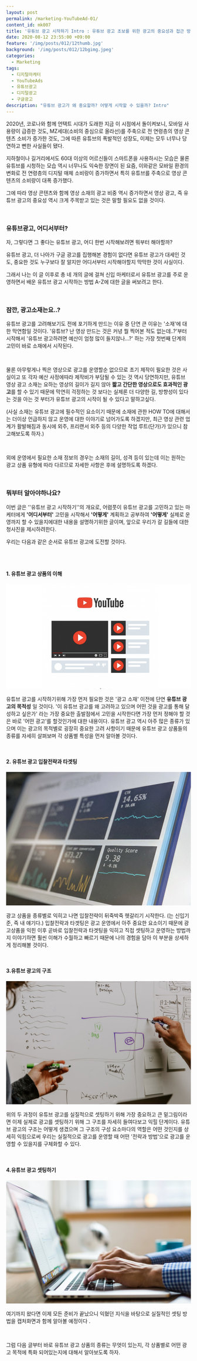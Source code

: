```yaml
---
layout: post
permalink: /marketing-YouTubeAd-01/
content_id: mk007
title: '유튜브 광고 시작하기 Intro : 유튜브 광고 초보를 위한 광고의 중요성과 접근 방법!'
date: 2020-08-12 23:55:00 +09:00
feature: '/img/posts/012/12thumb.jpg'
background: '/img/posts/012/12bgimg.jpeg'
categories:
  - Marketing
tags:  
  - 디지털마케터
  - YouTubeAds
  - 유튜브광고
  - 디지털광고
  - 구글광고
description: "유튜브 광고가 왜 중요할까? 어떻게 시작할 수 있을까? Intro"
---
```


2020년, 코로나와 함께 언택트 시대가 도래한 지금 이 시점에서 돌이켜보니, 모바일 사용량이 급증한 것도, MZ세대(소비의 중심으로 올라선)를 주축으로 전 연령층의 영상 콘텐츠 소비가 증가한 것도, 그에 따른 유튜브의 폭발적인 성장도, 이제는 모두 너무나 당연하고 뻔한 사실들이 됐다.

지하철이나 길거리에서도 60대 이상의 어르신들이 스마트폰을 사용하시는 모습은 물론 유튜브를 시청하는 모습 역시 너무나도 익숙한 장면이 된 요즘, 이와같은 모바일 환경의 변화로 전 연령층의 디지털 매체 소비랑이 증가하면서 특히 유튜브를 주축으로 영상 콘텐츠의 소비량이 대폭 증가했다.

그에 따라 영상 콘텐츠와 함께 영상 소재의 광고 비중 역시 증가하면서 영상 광고, 즉 유튜브 광고의 중요성 역시 크게 주목받고 있는 것은 말할 필요도 없을 것이다.

<br>

<h3>유튜브광고, 어디서부터?</h3>

자, 그렇다면 그 좋다는 유튜브 광고, 어디 한번 시작해보려면 뭐부터 해야할까? 

유튜브 광고, 더 나아가 구글 광고를 집행해본 경험이 없다면 유튜브 광고가 대세인 것도, 중요한 것도 누구보다 잘 알지만 어디서부터 시작해야할지 막막한 것이 사실이다.

그래서 나는 이 글 이후로 총 네 개의 글에 걸쳐 신입 마케터로서 유튜브 광고를 주로 운영하면서 배운 유튜브 광고 시작하는 방법 A-Z에 대한 글을 써보려고 한다. 

<br>

<h3>잠깐, 광고소재는요..?</h3>

유튜브 광고를 고려해보기도 전에 포기하게 만드는 이유 중 단연 큰 이유는 '소재'에 대한 막연함일 것이다.  '유튜브? 난 영상 만드는 것은 커녕 뭘 찍어본 적도 없는데..?'부터 시작해서 '유튜브 광고하려면 예산이 엄청 많이 들지않나...?' 하는 가장 첫번째 단계의 고민이 바로 소재에서 시작된다.

<br>

물론 아무렇게나 찍은 영상으로 광고를 운영할순 없으므로 초기 제작이 필요한 것은 사실이고 또 각자 예산 사정에따라 제작비가 부담될 수 있는 것 역시 당연하지만, 유튜브 영상 광고 소재는 요하는 영상의 길이가 길지 않아 <b>짧고 간단한 영상으로도 효과적인 광고</b>를 할 수 있기 때문에 막연히 걱정하는 것 보다는 실제론 더 다양한 길, 방향성이 있다는 것을 아는 것 부터가 유튜브 광고의 시작이 될 수 있다고 말하고싶다.

(사실 소재는 유튜브 광고에 필수적인 요소이기 때문에 소재에 관한 HOW TO에 대해서는 더이상 언급하지 않고 운영에 대한 이야기로 넘어가도록 하겠지만, 최근 영상 관련 업계가 활발해짐과 동시에 외주, 프리랜서 외주 등의 다양한 작업 루트(단가)가 있으니 참고해보도록 하자.)

<br>

외에 운영에서 필요한 소재 정보의 경우는 소재의 길이, 성격 등이 있는데 이는 원하는 광고 상품 유형에 따라 다르므로 자세한 사항은 후에 설명하도록 하겠다.

<br>

<h3>뭐부터 알아야하나요?</h3>

이번 글은 ''유튜브 광고 시작하기''의 개요로, 어렴풋이 유튜브 광고를 고민하고 있는 마케터에게 <b>'어디서부터'</b> 고민을 시작해서 <b>'어떻게'</b> 계획하고 공부하여 <b>'어떻게'</b> 실제로 운영까지 할 수 있을지에대한 내용을 설명하기위한 글이며, 앞으로 우리가 갈 길들에 대한 청사진을 제시하려한다.

 우리는 다음과 같은 순서로 유튜브 광고에 도전할 것이다.

<br>

<br>

<h4> 1. 유튜브 광고 상품의 이해</h4>

![YT Ads type](/img/posts/012/01.png)

유튜브 광고를 시작하기위해 가장 먼저 필요한 것은 '광고 소재' 이전에 단연 <b>유튜브 광고의 목적성</b> 일 것이다. '이 유튜브 광고를 왜 고려하고 있으며 어떤 것을 광고를 통해 달성하고 싶은가' 라는 가장 중요한 출발점에서 고민을 시작한다면 가장 먼저 정해야 할 것은 바로 '어떤 광고'를 할것인가에 대한 내용이다. 유튜브 광고 역시 아주 많은 종류가 있으며 이는 광고의 목적별로 굉장히 중요한 고려 사항이기 때문에 유튜브 광고 상품들의 종류를 자세히 살펴보며 각 상품별 특성을 먼저 알아볼 것이다.

<br>

<h4> 2. 유튜브 광고 입찰전략과 타겟팅</h4>

![targeting](/img/posts/012/02.jpeg)

 광고 상품을 종류별로 익히고 나면 입찰전략이 뒤죽박죽 헷갈리기 시작한다. (는 신입기준, 즉 내 얘기다.) 입찰전략과 타겟팅은 광고 운영에서 아주 중요한 요소이기 때문에 광고상품을 익힌 이후 곧바로 입찰전략과 타겟팅을 익히고 직접 셋팅하고 운영하는 방법까지 이야기하면 훨씬 이해가 수월하고 빠르기 때문에 나의 경험을 담아 이 부분을 상세하게 정리해볼 것이다.

<br>

<h4>3.유튜브 광고의 구조</h4>

![structure](/img/posts/012/03.jpeg)

 위의 두 과정이 유튜브 광고를 실질적으로 셋팅하기 위해 가장 중요하고 큰 밑그림이라면 이제 실제로 광고를 셋팅하기 위해 그 구조를 자세히 들여다보고 익힐 단계이다. 유튜브 광고의 구조는 어떻게 생겼으며 그 구조의 구성 요소마다의 역할은 어떤 것인지를 상세히 익힘으로써 우리는 실질적으로 광고를 운영할 때 어떤 '전략과 방법'으로 광고를 운영할 수 있을지를 구체화할 수 있다.

<br>

<h4>4.유튜브 광고 셋팅하기</h4>

![setting](/img/posts/012/04.jpeg)

 여기까지 왔다면 이제 모든 준비가 끝났으니 익혔던 지식을 바탕으로 실질적인 셋팅 방법을 캡처화면과 함께 알아볼 예정이다 .

<br>

그럼 다음 글부터 바로 유튜브 광고 상품의 종류는 무엇이 있는지, 각 상품별로 어떤 광고 목적에 특화 되어있는지에 대해서 알아보도록 하자.
